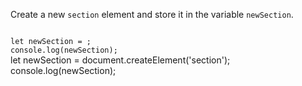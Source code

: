 <!-- BUG: Incorrect solution -->
Create a new `section` element and store
it in the variable `newSection`.

<Editor lang="javascript" type="exercise">
<code>
let newSection = ;
console.log(newSection);
</code>

<solution>
let newSection = document.createElement('section');
console.log(newSection);
</solution>
</Editor>